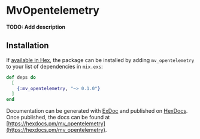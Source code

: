 # MvOpentelemetry

**TODO: Add description**

## Installation

If [available in Hex](https://hex.pm/docs/publish), the package can be installed
by adding `mv_opentelemetry` to your list of dependencies in `mix.exs`:

```elixir
def deps do
  [
    {:mv_opentelemetry, "~> 0.1.0"}
  ]
end
```

Documentation can be generated with [ExDoc](https://github.com/elixir-lang/ex_doc)
and published on [HexDocs](https://hexdocs.pm). Once published, the docs can
be found at [https://hexdocs.pm/mv_opentelemetry](https://hexdocs.pm/mv_opentelemetry).

